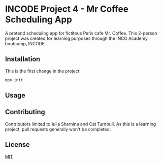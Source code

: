 # INCODE Project 4 - Mr Coffee Scheduling App

A pretend scheduling app for fictitous Paris cafe Mr. Coffee. This 2-person project was created for learning purposes through the INCO Academy bootcamp, INCODE.

## Installation
This is the first change in the project

```zsh
npm init
```

## Usage

## Contributing

Contributors limited to Iulia Sharnina and Cat Turnbull. As this is a learning project, pull requests generally won't be completed.

## License

[MIT](https://choosealicense.com/licenses/mit/)